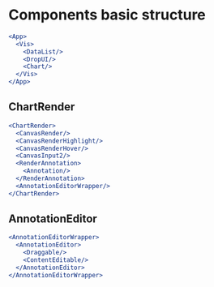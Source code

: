 
# Components basic structure

```jsx
<App>
  <Vis>
    <DataList/>
    <DropUI/>
    <Chart/>
  </Vis>
</App>
```

## ChartRender

```jsx
<ChartRender>
  <CanvasRender/>
  <CanvasRenderHighlight/>
  <CanvasRenderHover/>
  <CanvasInput2/>
  <RenderAnnotation>
    <Annotation/>
  </RenderAnnotation>
  <AnnotationEditorWrapper/>
</ChartRender>
```

## AnnotationEditor

```jsx
<AnnotationEditorWrapper>
  <AnnotationEditor>
    <Draggable/>
    <ContentEditable/>
  </AnnotationEditor>
</AnnotationEditorWrapper>
```
